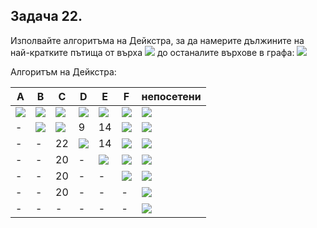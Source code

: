 ## Задача 22. 


Изполвайте алгоритъма на Дейкстра, за да намерите дължините на най-кратките пътища от върха <img src="https://latex.codecogs.com/svg.latex?\Large&space;A"> до останалите върхове в графа:
![](https://github.com/andy489/Data_Structures_and_Algorithms_CPP/blob/master/assets/Dijkstra%20DS1%2002.png)

Алгоритъм на Дейкстра:

A|B|C|D|E|F|непосетени
-|-|-|-|-|-|-
<img src="https://latex.codecogs.com/svg.latex?\Large&space;\boxed{0}">|<img src="https://latex.codecogs.com/svg.latex?\Large&space;\infty">|<img src="https://latex.codecogs.com/svg.latex?\Large&space;\infty">|<img src="https://latex.codecogs.com/svg.latex?\Large&space;\infty">|<img src="https://latex.codecogs.com/svg.latex?\Large&space;\infty">|<img src="https://latex.codecogs.com/svg.latex?\Large&space;\infty">|<img src="https://latex.codecogs.com/svg.latex?\Large&space;A,B,C,D,E,F">
-|<img src="https://latex.codecogs.com/svg.latex?\Large&space;\boxed{7}">|<img src="https://latex.codecogs.com/svg.latex?\Large&space;\infty">|9|14|<img src="https://latex.codecogs.com/svg.latex?\Large&space;\infty">|<img src="https://latex.codecogs.com/svg.latex?\Large&space;B,C,D,E,F">
-|-|22|<img src="https://latex.codecogs.com/svg.latex?\Large&space;\boxed{9}">|14|<img src="https://latex.codecogs.com/svg.latex?\Large&space;\infty">|<img src="https://latex.codecogs.com/svg.latex?\Large&space;C,D,E,F">
-|-|20|-|<img src="https://latex.codecogs.com/svg.latex?\Large&space;\boxed{11}">|<img src="https://latex.codecogs.com/svg.latex?\Large&space;\infty">|<img src="https://latex.codecogs.com/svg.latex?\Large&space;C,E,F">
-|-|20|-|-|<img src="https://latex.codecogs.com/svg.latex?\Large&space;\boxed{20}">|<img src="https://latex.codecogs.com/svg.latex?\Large&space;C,F">
-|-|20|-|-|-|<img src="https://latex.codecogs.com/svg.latex?\Large&space;C">
-|-|-|-|-|-|<img src="https://latex.codecogs.com/svg.latex?\Large&space;\varnothing">
